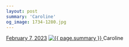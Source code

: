 ```yaml
---
layout: post
summary: 'Caroline'
og_image: 1734-1280.jpg
---
```


<p>
  <time>
    <a href="/1734">February 7, 2023</a>
  </time>
  <a href="/1734">
    <img src="{{ site.assets_url }}/1734-640.jpg" srcset="{{ site.assets_url }}/1734-320.jpg 320w, {{ site.assets_url }}/1734-640.jpg 640w, {{ site.assets_url }}/1734-960.jpg 960w, {{ site.assets_url }}/1734-1280.jpg 1280w" sizes="(min-width: 700px) 50vw, calc(100vw - 2rem)" alt="{{ page.summary }}" />
  </a>
  <span>Caroline</span>
</p>
